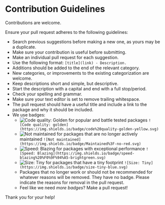 # Contribution Guidelines

Contributions are welcome.

Ensure your pull request adheres to the following guidelines:

- Search previous suggestions before making a new one, as yours may be a duplicate.
- Make sure your contribution is useful before submitting.
- Make an individual pull request for each suggestion.
- Use the following format: `[title](link) - Description.`
- Additions should be added to the end of the relevant category.
- New categories, or improvements to the existing categorization are welcome.
- Keep descriptions short and simple, but descriptive.
- Start the description with a capital and end with a full stop/period.
- Check your spelling and grammar.
- Make sure your text editor is set to remove trailing whitespace.
- The pull request should have a useful title and include a link to the package and why it should be included.
- We use badges:
  - ![Code quality: Golden](https://img.shields.io/badge/code%20quality-golden-yellow.svg)  for popular and battle tested packages ```![Code quality: golden](https://img.shields.io/badge/code%20quality-golden-yellow.svg) ```
  - ![Not maintained](https://img.shields.io/badge/maintained%3F-no-red.svg) for packages that are no longer actively maintained ```![Not maintained](https://img.shields.io/badge/Maintained%3F-no-red.svg)```
  - ![Speed: Blazing](https://img.shields.io/badge/speed-blazing%20%F0%9F%94%A5-brightgreen.svg) for packages with exceptional performance ```![Speed: Blazing](https://img.shields.io/badge/speed-blazing%20%F0%9F%94%A5-brightgreen.svg)```
  - ![Size: Tiny](https://img.shields.io/badge/size-tiny-blue.svg) for packages that have a tiny footprint ```![Size: Tiny](https://img.shields.io/badge/size-tiny-blue.svg)```
  - Packages that no longer work or should not be recommended for whatever reasons will be removed. They have no badge. Please indicate the reasons for removal in the pull request.
  - Feel like we need _more badges_? Make a pull request!

Thank you for your help!